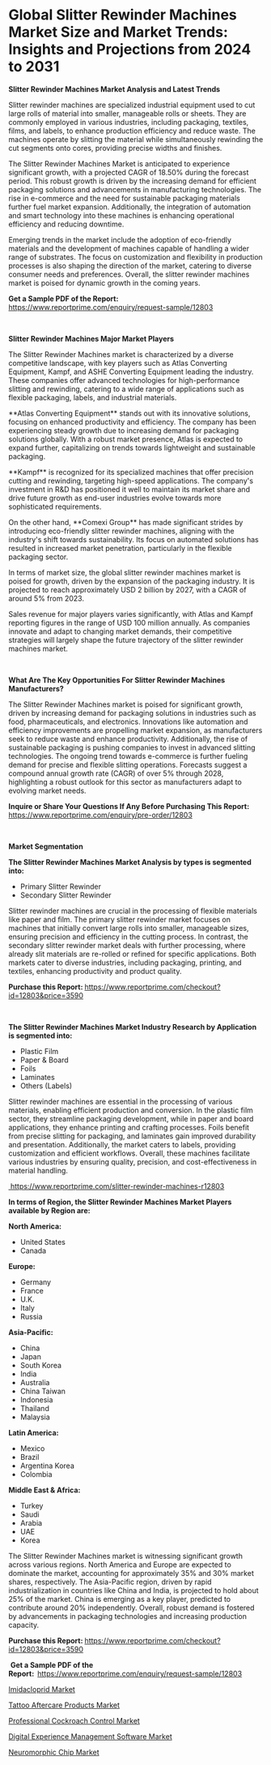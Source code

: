 <p><h1>Global Slitter Rewinder Machines Market Size and Market Trends: Insights and Projections from 2024 to 2031</h1></p><p><strong>Slitter Rewinder Machines Market Analysis and Latest Trends</strong></p>
<p><p>Slitter rewinder machines are specialized industrial equipment used to cut large rolls of material into smaller, manageable rolls or sheets. They are commonly employed in various industries, including packaging, textiles, films, and labels, to enhance production efficiency and reduce waste. The machines operate by slitting the material while simultaneously rewinding the cut segments onto cores, providing precise widths and finishes.</p><p>The Slitter Rewinder Machines Market is anticipated to experience significant growth, with a projected CAGR of 18.50% during the forecast period. This robust growth is driven by the increasing demand for efficient packaging solutions and advancements in manufacturing technologies. The rise in e-commerce and the need for sustainable packaging materials further fuel market expansion. Additionally, the integration of automation and smart technology into these machines is enhancing operational efficiency and reducing downtime.</p><p>Emerging trends in the market include the adoption of eco-friendly materials and the development of machines capable of handling a wider range of substrates. The focus on customization and flexibility in production processes is also shaping the direction of the market, catering to diverse consumer needs and preferences. Overall, the slitter rewinder machines market is poised for dynamic growth in the coming years.</p></p>
<p><strong>Get a Sample PDF of the Report:&nbsp;</strong> <a href="https://www.reportprime.com/enquiry/request-sample/12803">https://www.reportprime.com/enquiry/request-sample/12803</a></p>
<p>&nbsp;</p>
<p><strong>Slitter Rewinder Machines Major Market Players</strong></p>
<p><p>The Slitter Rewinder Machines market is characterized by a diverse competitive landscape, with key players such as Atlas Converting Equipment, Kampf, and ASHE Converting Equipment leading the industry. These companies offer advanced technologies for high-performance slitting and rewinding, catering to a wide range of applications such as flexible packaging, labels, and industrial materials.</p><p>**Atlas Converting Equipment** stands out with its innovative solutions, focusing on enhanced productivity and efficiency. The company has been experiencing steady growth due to increasing demand for packaging solutions globally. With a robust market presence, Atlas is expected to expand further, capitalizing on trends towards lightweight and sustainable packaging.</p><p>**Kampf** is recognized for its specialized machines that offer precision cutting and rewinding, targeting high-speed applications. The company's investment in R&D has positioned it well to maintain its market share and drive future growth as end-user industries evolve towards more sophisticated requirements.</p><p>On the other hand, **Comexi Group** has made significant strides by introducing eco-friendly slitter rewinder machines, aligning with the industry's shift towards sustainability. Its focus on automated solutions has resulted in increased market penetration, particularly in the flexible packaging sector.</p><p>In terms of market size, the global slitter rewinder machines market is poised for growth, driven by the expansion of the packaging industry. It is projected to reach approximately USD 2 billion by 2027, with a CAGR of around 5% from 2023.</p><p>Sales revenue for major players varies significantly, with Atlas and Kampf reporting figures in the range of USD 100 million annually. As companies innovate and adapt to changing market demands, their competitive strategies will largely shape the future trajectory of the slitter rewinder machines market.</p></p>
<p>&nbsp;</p>
<p><strong>What Are The Key Opportunities For Slitter Rewinder Machines Manufacturers?</strong></p>
<p><p>The Slitter Rewinder Machines market is poised for significant growth, driven by increasing demand for packaging solutions in industries such as food, pharmaceuticals, and electronics. Innovations like automation and efficiency improvements are propelling market expansion, as manufacturers seek to reduce waste and enhance productivity. Additionally, the rise of sustainable packaging is pushing companies to invest in advanced slitting technologies. The ongoing trend towards e-commerce is further fueling demand for precise and flexible slitting operations. Forecasts suggest a compound annual growth rate (CAGR) of over 5% through 2028, highlighting a robust outlook for this sector as manufacturers adapt to evolving market needs.</p></p>
<p><strong>Inquire or Share Your Questions If Any Before Purchasing This Report:</strong> <a href="https://www.reportprime.com/enquiry/pre-order/12803">https://www.reportprime.com/enquiry/pre-order/12803</a></p>
<p>&nbsp;</p>
<p><strong>Market Segmentation</strong></p>
<p><strong>The Slitter Rewinder Machines Market Analysis by types is segmented into:</strong></p>
<p><ul><li>Primary Slitter Rewinder</li><li>Secondary Slitter Rewinder</li></ul></p>
<p><p>Slitter rewinder machines are crucial in the processing of flexible materials like paper and film. The primary slitter rewinder market focuses on machines that initially convert large rolls into smaller, manageable sizes, ensuring precision and efficiency in the cutting process. In contrast, the secondary slitter rewinder market deals with further processing, where already slit materials are re-rolled or refined for specific applications. Both markets cater to diverse industries, including packaging, printing, and textiles, enhancing productivity and product quality.</p></p>
<p><strong>Purchase this Report:&nbsp;</strong><a href="https://www.reportprime.com/checkout?id=12803&price=3590">https://www.reportprime.com/checkout?id=12803&price=3590</a></p>
<p>&nbsp;</p>
<p><strong>The Slitter Rewinder Machines Market Industry Research by Application is segmented into:</strong></p>
<p><ul><li>Plastic Film</li><li>Paper & Board</li><li>Foils</li><li>Laminates</li><li>Others (Labels)</li></ul></p>
<p><p>Slitter rewinder machines are essential in the processing of various materials, enabling efficient production and conversion. In the plastic film sector, they streamline packaging development, while in paper and board applications, they enhance printing and crafting processes. Foils benefit from precise slitting for packaging, and laminates gain improved durability and presentation. Additionally, the market caters to labels, providing customization and efficient workflows. Overall, these machines facilitate various industries by ensuring quality, precision, and cost-effectiveness in material handling.</p></p>
<p><a href="https://www.reportprime.com/slitter-rewinder-machines-r12803">&nbsp;https://www.reportprime.com/slitter-rewinder-machines-r12803</a></p>
<p><strong>In terms of Region, the Slitter Rewinder Machines Market Players available by Region are:</strong></p>
<p>
    <p> <strong> North America: </strong>
        <ul>
            <li>United States</li>
            <li>Canada</li>
        </ul>
        </p> 
    <p> <strong> Europe: </strong>
        <ul>
            <li>Germany</li>
            <li>France</li>
            <li>U.K.</li>
            <li>Italy</li>
            <li>Russia</li>
        </ul>
        </p> 
    <p> <strong> Asia-Pacific: </strong>
        <ul>
            <li>China</li>
            <li>Japan</li>
            <li>South Korea</li>
            <li>India</li>
            <li>Australia</li>
            <li>China Taiwan</li>
            <li>Indonesia</li>
            <li>Thailand</li>
            <li>Malaysia</li>
        </ul>
        </p> 
    <p> <strong> Latin America: </strong>
        <ul>
            <li>Mexico</li>
            <li>Brazil</li>
            <li>Argentina Korea</li>
            <li>Colombia</li>
        </ul>
        </p> 
    <p> <strong> Middle East & Africa: </strong>
        <ul>
            <li>Turkey</li>
            <li>Saudi</li>
            <li>Arabia</li>
            <li>UAE</li>
            <li>Korea</li>
        </ul>
    </p>
    </p>
<p><p>The Slitter Rewinder Machines market is witnessing significant growth across various regions. North America and Europe are expected to dominate the market, accounting for approximately 35% and 30% market shares, respectively. The Asia-Pacific region, driven by rapid industrialization in countries like China and India, is projected to hold about 25% of the market. China is emerging as a key player, predicted to contribute around 20% independently. Overall, robust demand is fostered by advancements in packaging technologies and increasing production capacity.</p></p>
<p><strong>Purchase this Report: </strong><a href="https://www.reportprime.com/checkout?id=12803&price=3590">https://www.reportprime.com/checkout?id=12803&price=3590</a></p>
<p>&nbsp;<strong>Get a Sample PDF of the Report:&nbsp;&nbsp;</strong><a href="https://www.reportprime.com/enquiry/request-sample/12803">https://www.reportprime.com/enquiry/request-sample/12803</a></p>
<p><strong></strong></p>
<p><p><a href="https://issuu.com/reportprime-2/docs/imidacloprid-market-size-2030.pptx_979f000e21b35e">Imidacloprid Market</a></p><p><a href="https://medium.com/@sagorhossaincs33_80453/driving-factors-behind-the-tattoo-aftercare-products-market-trends-applications-and-regional-14dcb25281bd">Tattoo Aftercare Products Market</a></p><p><a href="https://issuu.com/reportprime-2/docs/professional-cockroach-control-mark_49a0614c95d1bc">Professional Cockroach Control Market</a></p><p><a href="https://www.linkedin.com/pulse/digital-experience-management-software-market-insights-z14hc?trackingId=To0xpfNsTAiqqV5T9GiUXQ%3D%3D">Digital Experience Management Software Market</a></p><p><a href="https://medium.com/@obiemante_40648/neuromorphic-chip-market-indicators-market-size-regional-breakdown-market-player-analysis-and-bafd3dec0dc0">Neuromorphic Chip Market</a></p></p>